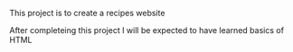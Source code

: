 This project is to create a recipes website

After completeing this project I will be expected to have learned basics of HTML